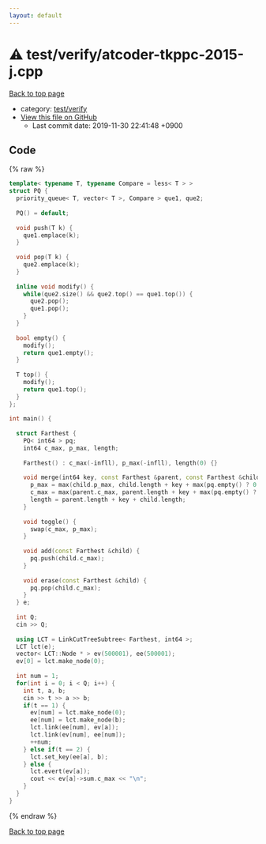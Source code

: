 ```yaml
---
layout: default
---
```


<!-- mathjax config similar to math.stackexchange -->
<script type="text/javascript" async
  src="https://cdnjs.cloudflare.com/ajax/libs/mathjax/2.7.5/MathJax.js?config=TeX-MML-AM_CHTML">
</script>
<script type="text/x-mathjax-config">
  MathJax.Hub.Config({
    TeX: { equationNumbers: { autoNumber: "AMS" }},
    tex2jax: {
      inlineMath: [ ['$','$'] ],
      processEscapes: true
    },
    "HTML-CSS": { matchFontHeight: false },
    displayAlign: "left",
    displayIndent: "2em"
  });
</script>

<script type="text/javascript" src="https://cdnjs.cloudflare.com/ajax/libs/jquery/3.4.1/jquery.min.js"></script>
<script src="https://cdn.jsdelivr.net/npm/jquery-balloon-js@1.1.2/jquery.balloon.min.js" integrity="sha256-ZEYs9VrgAeNuPvs15E39OsyOJaIkXEEt10fzxJ20+2I=" crossorigin="anonymous"></script>
<script type="text/javascript" src="../../../assets/js/copy-button.js"></script>
<link rel="stylesheet" href="../../../assets/css/copy-button.css" />


# :warning: test/verify/atcoder-tkppc-2015-j.cpp
<a href="../../../index.html">Back to top page</a>

* category: <a href="../../../index.html#5a4423c79a88aeb6104a40a645f9430c">test/verify</a>
* <a href="{{ site.github.repository_url }}/blob/master/test/verify/atcoder-tkppc-2015-j.cpp">View this file on GitHub</a>
    - Last commit date: 2019-11-30 22:41:48 +0900




## Code
{% raw %}
```cpp
template< typename T, typename Compare = less< T > >
struct PQ {
  priority_queue< T, vector< T >, Compare > que1, que2;
 
  PQ() = default;
 
  void push(T k) {
    que1.emplace(k);
  }
 
  void pop(T k) {
    que2.emplace(k);
  }
 
  inline void modify() {
    while(que2.size() && que2.top() == que1.top()) {
      que2.pop();
      que1.pop();
    }
  }
 
  bool empty() {
    modify();
    return que1.empty();
  }
 
  T top() {
    modify();
    return que1.top();
  }
};
 
int main() {
 
  struct Farthest {
    PQ< int64 > pq;
    int64 c_max, p_max, length;
 
    Farthest() : c_max(-infll), p_max(-infll), length(0) {}
 
    void merge(int64 key, const Farthest &parent, const Farthest &child) {
      p_max = max(child.p_max, child.length + key + max(pq.empty() ? 0 : pq.top(), parent.p_max));
      c_max = max(parent.c_max, parent.length + key + max(pq.empty() ? 0 : pq.top(), child.c_max));
      length = parent.length + key + child.length;
    }
 
    void toggle() {
      swap(c_max, p_max);
    }
 
    void add(const Farthest &child) {
      pq.push(child.c_max);
    }
 
    void erase(const Farthest &child) {
      pq.pop(child.c_max);
    }
  } e;
 
  int Q;
  cin >> Q;
 
  using LCT = LinkCutTreeSubtree< Farthest, int64 >;
  LCT lct(e);
  vector< LCT::Node * > ev(500001), ee(500001);
  ev[0] = lct.make_node(0);
 
  int num = 1;
  for(int i = 0; i < Q; i++) {
    int t, a, b;
    cin >> t >> a >> b;
    if(t == 1) {
      ev[num] = lct.make_node(0);
      ee[num] = lct.make_node(b);
      lct.link(ee[num], ev[a]);
      lct.link(ev[num], ee[num]);
      ++num;
    } else if(t == 2) {
      lct.set_key(ee[a], b);
    } else {
      lct.evert(ev[a]);
      cout << ev[a]->sum.c_max << "\n";
    }
  }
}

```
{% endraw %}

<a href="../../../index.html">Back to top page</a>

